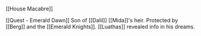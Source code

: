 [[House Macabre]] 

[[Quest - Emerald Dawn]]
Son of [[Dalil]]
[[Mida]]'s heir. Protected by [[Berg]] and the [[Emerald Knights]].
[[Luathas]] revealed info in his dreams.